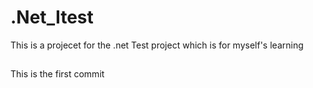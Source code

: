 # .Net_Itest
This is a  projecet for the .net Test project which is for myself's learning 

##
This is the first commit
